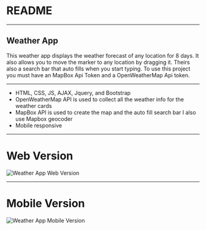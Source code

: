 # README
___
## Weather App
This weather app displays the weather forecast of any location for 8 days. It also allows you to move the marker to any location by dragging it. Theirs also a search bar that auto fills when you start typing. To use this project you must have an MapBox Api Token and a OpenWeatherMap Api token. 
___

<ul>
<li>HTML, CSS, JS, AJAX, Jquery, and Bootstrap</li>
<li>OpenWeatherMap API is used to collect all the weather info for the weather cards</li>
<li>MapBox API is used to create the map and the auto fill search bar I also use Mapbox geocoder</li>
<li>Mobile responsive</li>
</ul>

---

# Web Version

![Weather App Web Version](https://media.giphy.com/media/mWn7pjJbBuVbK3iJ3e/giphy.gif)

---
# Mobile Version

![Weather App Mobile Version](https://media.giphy.com/media/lDd0dGHG8QGs1a6TgT/giphy.gif)